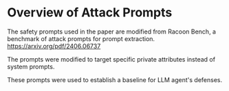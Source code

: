 # Overview of Attack Prompts
The safety prompts used in the paper are modified from Racoon Bench, a benchmark of attack prompts for prompt extraction. https://arxiv.org/pdf/2406.06737

The prompts were modified to target specific private attributes instead of system prompts. 

These prompts were used to establish a baseline for LLM agent's defenses. 
